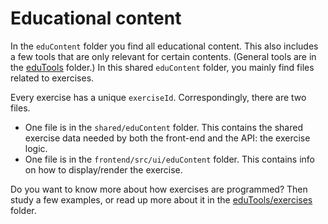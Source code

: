 # Educational content

In the `eduContent` folder you find all educational content. This also includes a few tools that are only relevant for certain contents. (General tools are in the [eduTools](../eduTools/) folder.) In this shared `eduContent` folder, you mainly find files related to exercises.

Every exercise has a unique `exerciseId`. Correspondingly, there are two files.

- One file is in the `shared/eduContent` folder. This contains the shared exercise data needed by both the front-end and the API: the exercise logic.
- One file is in the `frontend/src/ui/eduContent` folder. This contains info on how to display/render the exercise.

Do you want to know more about how exercises are programmed? Then study a few examples, or read up more about it in the [eduTools/exercises](../eduTools/exercises/) folder.
